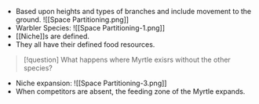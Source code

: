 - Based upon heights and types of branches and include movement to the ground.
![[Space Partitioning.png]]
- Warbler Species:
![[Space Partitioning-1.png]]
- [[Niche]]s are defined.
- They all have their defined food resources.
> [!question] What happens where Myrtle exisrs without the other species?
- Niche expansion:
![[Space Partitioning-3.png]]
- When competitors are absent, the feeding zone of the Myrtle expands.